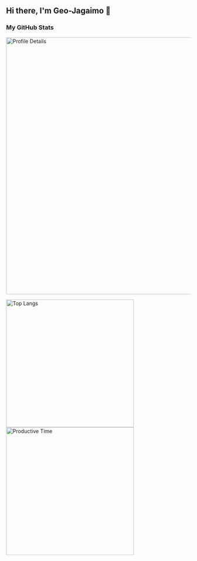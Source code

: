 ## Hi there, I'm Geo-Jagaimo 🥔

### My GitHub Stats

<p align="left">
  <img alt="Profile Details" width="700px" src="http://github-profile-summary-cards.vercel.app/api/cards/profile-details?username=Geo-Jagaimo&theme=nord_dark" />
</p>

<p align="left"> 
  <img alt="Top Langs" width="348px" src="http://github-profile-summary-cards.vercel.app/api/cards/most-commit-language?username=Geo-Jagaimo&theme=nord_dark" />
  <img alt="Productive Time" width="348px" src="http://github-profile-summary-cards.vercel.app/api/cards/productive-time?username=Geo-Jagaimo&theme=nord_dark&utcOffset=9" />
</p>

<!--
**Geo-Jagaimo/Geo-Jagaimo** is a ✨ _special_ ✨ repository because its `README.md` (this file) appears on your GitHub profile.

Here are some ideas to get you started:

- 🔭 I’m currently working on ...
- 🌱 I’m currently learning ...
- 👯 I’m looking to collaborate on ...
- 🤔 I’m looking for help with ...
- 💬 Ask me about ...
- 📫 How to reach me: ...
- 😄 Pronouns: ...
- ⚡ Fun fact: ...
-->
